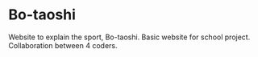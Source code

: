 # Bo-taoshi
Website to explain the sport, Bo-taoshi.
Basic website for school project.
Collaboration between 4 coders.
